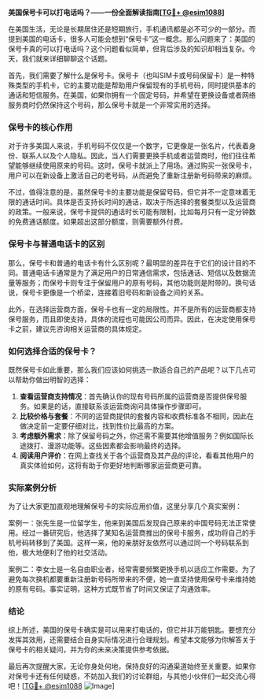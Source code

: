 **美国保号卡可以打电话吗？——一份全面解读指南[[TG💪+ @esim1088](https://t.me/s/esim1088)]**

在美国生活，无论是长期居住还是短期旅行，手机通讯都是必不可少的一部分。而提到美国的电话卡，很多人可能会想到“保号卡”这一概念。那么问题来了：美国的保号卡真的可以打电话吗？这个问题看似简单，但背后涉及的知识却相当复杂。今天，我们就来详细聊聊这个话题。

首先，我们需要了解什么是保号卡。保号卡（也叫SIM卡或号码保留卡）是一种特殊类型的手机卡，它的主要功能是帮助用户保留现有的手机号码，同时提供基本的通话和短信服务。在美国，如果你拥有一个固定号码，并希望在更换设备或者网络服务商时仍然保持这个号码，那么保号卡就是一个非常实用的选择。

### 保号卡的核心作用

对于许多美国人来说，手机号码不仅仅是一个数字，它更像是一张名片，代表着身份、联系人以及个人隐私。因此，当人们需要更换手机或者运营商时，他们往往希望能够继续使用原来的号码。这时，保号卡就派上了用场。通过购买一张保号卡，用户可以在新设备上激活自己的老号码，从而避免了重新注册新号码带来的麻烦。

不过，值得注意的是，虽然保号卡的主要功能是保留号码，但它并不一定意味着无限的通话时间。具体是否支持长时间的通话，取决于所选择的套餐类型以及运营商的政策。一般来说，保号卡提供的通话时长可能有限制，比如每月只有一定分钟数的免费通话额度。如果超出这部分额度，则需要额外付费。

### 保号卡与普通电话卡的区别

那么，保号卡和普通的电话卡有什么区别呢？最明显的差异在于它们的设计目的不同。普通电话卡通常是为了满足用户的日常通信需求，包括通话、短信以及数据流量等服务；而保号卡则专注于保留用户的原有号码，其他功能则是附带的。换句话说，保号卡更像是一个桥梁，连接着旧号码和新设备之间的关系。

此外，在选择运营商方面，保号卡也有一定的局限性。并不是所有的运营商都支持保号服务，而且即使支持，具体的流程也可能因公司而异。因此，在决定使用保号卡之前，建议先咨询相关运营商的具体规定。

### 如何选择合适的保号卡？

既然保号卡如此重要，那么我们应该如何挑选一款适合自己的产品呢？以下几点可以帮助你做出明智的选择：

1. **查看运营商支持情况**：首先确认你的现有号码所属的运营商是否提供保号服务。如果是的话，直接联系该运营商询问具体操作步骤即可。
2. **比较价格与套餐**：不同的运营商提供的套餐内容和收费标准各不相同，因此在做决定前一定要仔细对比，找到性价比最高的方案。
3. **考虑额外需求**：除了保留号码之外，你还需不需要其他增值服务？例如国际长途拨打、漫游功能等。这些因素都会影响最终的选择。
4. **阅读用户评价**：在网上查找关于各个运营商及其产品的评论，看看其他用户的真实体验如何，这将有助于你更好地判断哪家运营商更可靠。

### 实际案例分析

为了让大家更加直观地理解保号卡的实际应用价值，这里分享几个真实案例：

案例一：张先生是一位留学生，他来到美国后发现自己原来的中国号码无法正常使用。经过一番研究后，他选择了某知名运营商推出的保号卡服务，成功将自己的手机号码转移到了美国。这样一来，他的亲朋好友依然可以通过同一个号码联系到他，极大地便利了他的社交活动。

案例二：李女士是一名自由职业者，经常需要频繁更换手机以适应工作需要。为了避免每次换机都要重新注册新号码所带来的不便，她一直坚持使用保号卡来维持她的原有号码。事实证明，这种方式既节省了时间又保证了沟通效率。

### 结论

综上所述，美国的保号卡确实是可以用来打电话的，但它并非万能钥匙。要想充分发挥其效用，还需要结合自身实际情况进行合理规划。希望本文能够为你解答关于保号卡的相关疑问，并为你的未来决策提供参考依据。

最后再次提醒大家，无论你身处何地，保持良好的沟通渠道始终至关重要。如果你对保号卡还有任何疑惑，不妨加入我们的讨论群组，与其他小伙伴们一起交流心得吧！[[TG💪+ @esim1088](https://t.me/s/esim1088) ![Image](https://i.postimg.cc/4NQfJmqS/Snipaste-2025-05-13-00-14-12.png)]